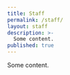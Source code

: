 ```yaml
---
title: Staff
permalink: /staff/
layout: staff
description: >-
  Some content.
published: true
---
```

Some content.
